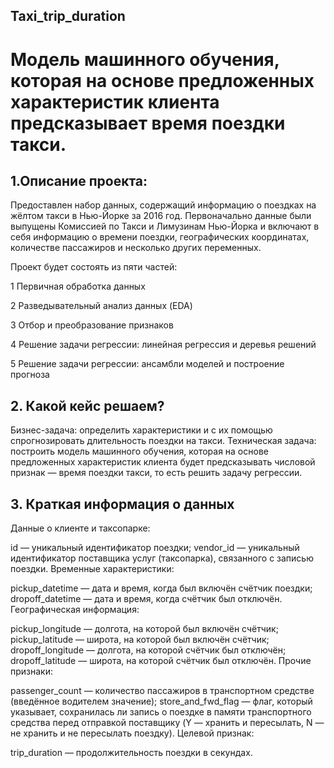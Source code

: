 ## Taxi_trip_duration

# Модель машинного обучения, которая на основе предложенных характеристик клиента предсказывает время поездки такси.

## 1.Описание проекта:
Предоставлен набор данных, содержащий информацию о поездках на жёлтом такси в Нью-Йорке за 2016 год. Первоначально данные были выпущены Комиссией по Такси и Лимузинам Нью-Йорка и включают в себя информацию о времени поездки, географических координатах, количестве пассажиров и несколько других переменных.

Проект будет состоять из пяти частей:

1 Первичная обработка данных

2 Разведывательный анализ данных (EDA)

3 Отбор и преобразование признаков

4 Решение задачи регрессии: линейная регрессия и деревья решений

5 Решение задачи регрессии: ансамбли моделей и построение прогноза

## 2. Какой кейс решаем?
Бизнес-задача: определить характеристики и с их помощью спрогнозировать длительность поездки на такси.
Техническая задача: построить модель машинного обучения, которая на основе предложенных характеристик клиента будет предсказывать числовой признак — время поездки такси, то есть решить задачу регрессии.

## 3. Краткая информация о данных
Данные о клиенте и таксопарке:

id — уникальный идентификатор поездки;
vendor_id — уникальный идентификатор поставщика услуг (таксопарка), связанного с записью поездки.
Временные характеристики:

pickup_datetime — дата и время, когда был включён счётчик поездки;
dropoff_datetime — дата и время, когда счётчик был отключён.
Географическая информация:

pickup_longitude — долгота, на которой был включён счётчик;
pickup_latitude — широта, на которой был включён счётчик;
dropoff_longitude — долгота, на которой счётчик был отключён;
dropoff_latitude — широта, на которой счётчик был отключён.
Прочие признаки:

passenger_count — количество пассажиров в транспортном средстве (введённое водителем значение);
store_and_fwd_flag — флаг, который указывает, сохранилась ли запись о поездке в памяти транспортного средства перед отправкой поставщику (Y — хранить и пересылать, N — не хранить и не пересылать поездку).
Целевой признак:

trip_duration — продолжительность поездки в секундах.
